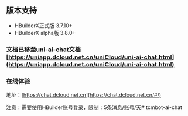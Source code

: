 ## 版本支持
- HBuilderX正式版 3.7.10+
- HBuilderX alpha版 3.8.0+

### 文档已移至uni-ai-chat文档[https://uniapp.dcloud.net.cn/uniCloud/uni-ai-chat.html](https://uniapp.dcloud.net.cn/uniCloud/uni-ai-chat.html)

### 在线体验

地址：[https://chat.dcloud.net.cn](https://chat.dcloud.net.cn/#/)

注意：需要使用HBuilder账号登录，限制：5条消息/账号/天# tcmbot-ai-chat
